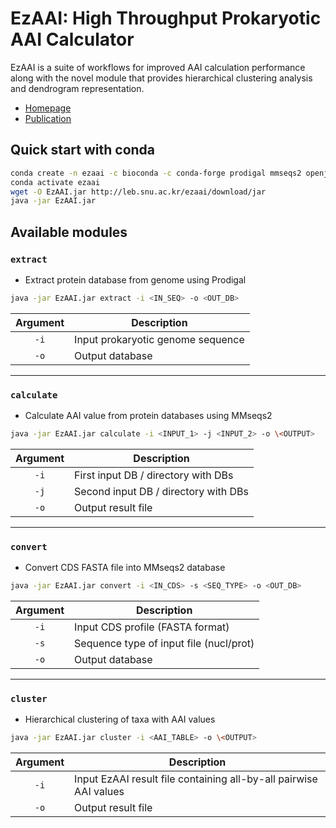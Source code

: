 # EzAAI: High Throughput Prokaryotic AAI Calculator 

EzAAI is a suite of workflows for improved AAI calculation performance along with the novel module that provides hierarchical clustering analysis and dendrogram representation.

 * [Homepage](http://leb.snu.ac.kr/ezaai)
 * [Publication](https://doi.org/10.1007/s12275-021-1154-0)


## Quick start with conda
~~~bash
conda create -n ezaai -c bioconda -c conda-forge prodigal mmseqs2 openjdk=8
conda activate ezaai
wget -O EzAAI.jar http://leb.snu.ac.kr/ezaai/download/jar
java -jar EzAAI.jar
~~~

## Available modules
### `extract`
 * Extract protein database from genome using Prodigal

~~~bash
java -jar EzAAI.jar extract -i <IN_SEQ> -o <OUT_DB>
~~~

|Argument|Description|
|:-:|-----------------|
|`-i`|Input prokaryotic genome sequence|
|`-o`|Output database|

---

### `calculate`	
 * Calculate AAI value from protein databases using MMseqs2

~~~bash
java -jar EzAAI.jar calculate -i <INPUT_1> -j <INPUT_2> -o \<OUTPUT>
~~~

|Argument|Description|
|:-:|-----------------|
|`-i`|First input DB / directory with DBs|
|`-j`|Second input DB / directory with DBs|
|`-o`|Output result file|

---

### `convert`	
 * Convert CDS FASTA file into MMseqs2 database

~~~bash
java -jar EzAAI.jar convert -i <IN_CDS> -s <SEQ_TYPE> -o <OUT_DB>
~~~

|Argument|Description|
|:-:|-----------------|
|`-i`|Input CDS profile (FASTA format)|
|`-s`|Sequence type of input file (nucl/prot)|
|`-o`|Output database|

---

### `cluster`
 * Hierarchical clustering of taxa with AAI values

~~~bash
java -jar EzAAI.jar cluster -i <AAI_TABLE> -o \<OUTPUT>
~~~

|Argument|Description|
|:-:|-----------------|
|`-i`|Input EzAAI result file containing all-by-all pairwise AAI values|
|`-o`|Output result file|

